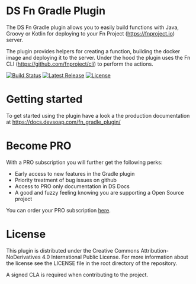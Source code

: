 # DS Fn Gradle Plugin

The DS Fn Gradle plugin allows you to easily build functions with Java, Groovy or Kotlin for deploying to your Fn Project (https://fnproject.io) server.

The plugin provides helpers for creating a function, building the docker image and deploying it to the server. Under the 
hood the plugin uses the Fn CLI (https://github.com/fnproject/cli) to perform the actions.

[![Build Status](https://api.travis-ci.org/devsoap/ds-gradle-fn.svg?branch=master)](https://travis-ci.org/devsoap/ds-gradle-fn)
[![Latest Release](https://img.shields.io/github/release/devsoap/ds-gradle-fn.svg)](https://plugins.gradle.org/plugin/fn-gradle-plugin)
[![License](https://img.shields.io/github/license/devsoap/ds-gradle-fn.svg)](https://github.com/devsoap/ds-gradle-fn/blob/master/LICENSE)

# Getting started
To get started using the plugin have a look a the production documentation at https://docs.devsoap.com/fn_gradle_plugin/

# Become PRO

With a PRO subscription you will further get the following perks:

* Early access to new features in the Gradle plugin
* Priority treatment of bug issues on github
* Access to PRO only documentation in DS Docs
* A good and fuzzy feeling knowing you are supporting a Open Source project

You can order your PRO subscription [here](https://devsoap.com/store/?product=gradle-fn-plugin).

# License

This plugin is distributed under the Creative Commons Attribution-NoDerivatives 4.0 International Public License. For more information about the license see the LICENSE file in the root directory of the repository.

A signed CLA is required when contributing to the project.
